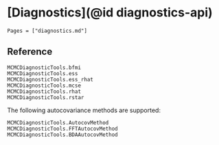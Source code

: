 # [Diagnostics](@id diagnostics-api)

```@index
Pages = ["diagnostics.md"]
```

## Reference

```@docs
MCMCDiagnosticTools.bfmi
MCMCDiagnosticTools.ess
MCMCDiagnosticTools.ess_rhat
MCMCDiagnosticTools.mcse
MCMCDiagnosticTools.rhat
MCMCDiagnosticTools.rstar
```

The following autocovariance methods are supported:

```@docs
MCMCDiagnosticTools.AutocovMethod
MCMCDiagnosticTools.FFTAutocovMethod
MCMCDiagnosticTools.BDAAutocovMethod
```
